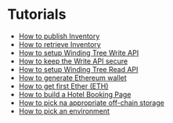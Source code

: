 # Tutorials

* [How to publish Inventory](tutorials/how-to-publish-inventory.md)
* [How to retrieve Inventory](tutorials/how-to-retrieve-inventory.md)
* [How to setup Winding Tree Write API](tutorials/how-to-setup-write-api.md)
* [How to keep the Write API secure](tutorials/how-to-secure-write-api.md)
* [How to setup Winding Tree Read API](tutorials/how-to-setup-read-api.md)
* [How to generate Ethereum wallet](tutorials/how-to-generate-ethereum-wallet.md) 
* [How to get first Ether (ETH)](tutorials/how-to-get-first-ether.md)
* [How to build a Hotel Booking Page](tutorials/how-to-build-a-booking-page.md)
* [How to pick na appropriate off-chain storage](tutorials/how-to-pick-off-chain-storage.md)
* [How to pick an environment](tutorials/how-to-pick-environment.md)


<!--
- How to integrate property management software to publish inventory + Publishing inventory and availability offering for an entire hotel
- How to search for inventory - Search API (experimental)
- How much gas do I need? or How much does it cost to register on Winding Tree Index?

- How to implement client
    - mock and greenkeeper on
- How to propose a change to the API Specification
- How to implement server endpoint based on the API Specification
  - Booking API
    setup/implement
    discover - environments
    make discoverable
- How much gas do I need?
- Write API
  make discoverable
- Read API
  make discoverable
-->
